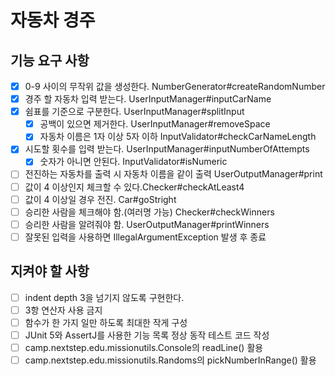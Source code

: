 # 자동차 경주

## 기능 요구 사항
- [x] 0-9 사이의 무작위 값을 생성한다. NumberGenerator#createRandomNumber
- [x] 경주 할 자동차 입력 받는다. UserInputManager#inputCarName
- [x] 쉼표를 기준으로 구분한다. UserInputManager#splitInput
  - [x] 공백이 있으면 제거한다. UserInputManager#removeSpace 
  - [x] 자동차 이름은 1자 이상 5자 이하 InputValidator#checkCarNameLength
- [x] 시도할 횟수를 입력 받는다. UserInputManager#inputNumberOfAttempts
  - [x] 숫자가 아니면 안된다. InputValidator#isNumeric
- [ ] 전진하는 자동차를 출력 시 자동차 이름을 같이 출력 UserOutputManager#print
- [ ] 값이 4 이상인지 체크할 수 있다.Checker#checkAtLeast4
- [ ] 값이 4 이상일 경우 전진. Car#goStright
- [ ] 승리한 사람을 체크해야 함.(여러명 가능) Checker#checkWinners
- [ ] 승리한 사람을 알려줘야 함. UserOutputManager#printWinners
- [ ] 잘못된 입력을 사용하면 IllegalArgumentException 발생 후 종료

## 지켜야 할 사항
- [ ] indent depth 3을 넘기지 않도록 구현한다.
- [ ] 3항 연산자 사용 금지
- [ ] 함수가 한 가지 일만 하도록 최대한 작게 구성
- [ ] JUnit 5와 AssertJ를 사용한 기능 목록 정상 동작 테스트 코드 작성
- [ ] camp.nextstep.edu.missionutils.Console의 readLine() 활용
- [ ] camp.nextstep.edu.missionutils.Randoms의 pickNumberInRange() 활용